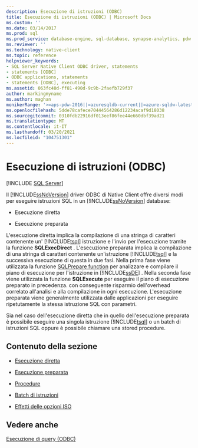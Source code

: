 ```yaml
---
description: Esecuzione di istruzioni (ODBC)
title: Esecuzione di istruzioni (ODBC) | Microsoft Docs
ms.custom: ''
ms.date: 03/14/2017
ms.prod: sql
ms.prod_service: database-engine, sql-database, synapse-analytics, pdw
ms.reviewer: ''
ms.technology: native-client
ms.topic: reference
helpviewer_keywords:
- SQL Server Native Client ODBC driver, statements
- statements [ODBC]
- ODBC applications, statements
- statements [ODBC], executing
ms.assetid: 063fc40d-ff81-490d-9c9b-2faefb729f37
author: markingmyname
ms.author: maghan
monikerRange: '>=aps-pdw-2016||=azuresqldb-current||=azure-sqldw-latest||>=sql-server-2016||>=sql-server-linux-2017||=azuresqldb-mi-current'
ms.openlocfilehash: 5dde78cafece70444564286d12234acaf9d18038
ms.sourcegitcommit: 0310fdb22916df013eef86fee44e660dbf39ad21
ms.translationtype: MT
ms.contentlocale: it-IT
ms.lasthandoff: 03/20/2021
ms.locfileid: "104751301"
---
```

# <a name="executing-statements-odbc"></a>Esecuzione di istruzioni (ODBC)
[!INCLUDE [SQL Server](../../../includes/applies-to-version/sql-asdb-asdbmi-asa-pdw.md)]

  Il [!INCLUDE[ssNoVersion](../../../includes/ssnoversion-md.md)] driver ODBC di Native Client offre diversi modi per eseguire istruzioni SQL in un [!INCLUDE[ssNoVersion](../../../includes/ssnoversion-md.md)] database:  
  
-   Esecuzione diretta  
  
-   Esecuzione preparata  
  
 L'esecuzione diretta implica la compilazione di una stringa di caratteri contenente un' [!INCLUDE[tsql](../../../includes/tsql-md.md)] istruzione e l'invio per l'esecuzione tramite la funzione **SQLExecDirect** . L'esecuzione preparata implica la compilazione di una stringa di caratteri contenente un'istruzione [!INCLUDE[tsql](../../../includes/tsql-md.md)] e la successiva esecuzione di questa in due fasi. Nella prima fase viene utilizzata la funzione [SQLPrepare function](../../../odbc/reference/syntax/sqlprepare-function.md) per analizzare e compilare il piano di esecuzione per l'istruzione in [!INCLUDE[ssDE](../../../includes/ssde-md.md)] . Nella seconda fase viene utilizzata la funzione **SQLExecute** per eseguire il piano di esecuzione preparato in precedenza. con conseguente risparmio dell'overhead correlato all'analisi e alla compilazione in ogni esecuzione. L'esecuzione preparata viene generalmente utilizzata dalle applicazioni per eseguire ripetutamente la stessa istruzione SQL con parametri.  
  
 Sia nel caso dell'esecuzione diretta che in quello dell'esecuzione preparata è possibile eseguire una singola istruzione [!INCLUDE[tsql](../../../includes/tsql-md.md)] o un batch di istruzioni SQL oppure è possibile chiamare una stored procedure.  
  
## <a name="in-this-section"></a>Contenuto della sezione  
  
-   [Esecuzione diretta](../../../relational-databases/native-client-odbc-queries/executing-statements/direct-execution.md)  
  
-   [Esecuzione preparata](../../../relational-databases/native-client-odbc-queries/executing-statements/prepared-execution.md)  
  
-   [Procedure](../../../relational-databases/native-client-odbc-queries/executing-statements/procedures.md)  
  
-   [Batch di istruzioni](../../../relational-databases/native-client-odbc-queries/executing-statements/batches-of-statements.md)  
  
-   [Effetti delle opzioni ISO](../../../relational-databases/native-client-odbc-queries/executing-statements/effects-of-iso-options.md)  
  
## <a name="see-also"></a>Vedere anche  
 [Esecuzione di query &#40;ODBC&#41;](../../../relational-databases/native-client-odbc-queries/executing-queries-odbc.md)  
  
